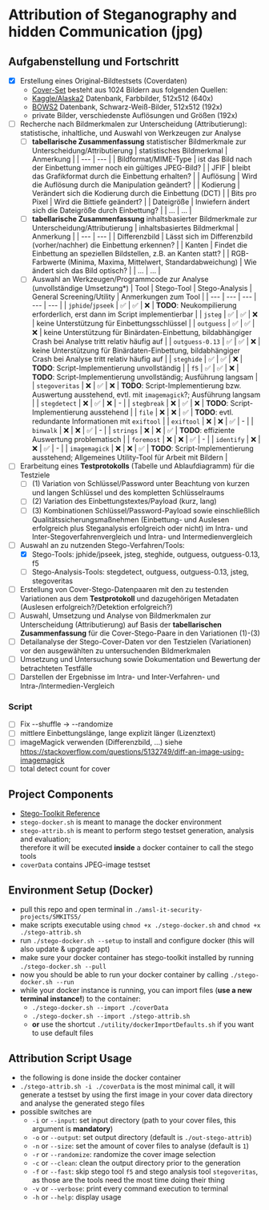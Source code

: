 # Attribution of Steganography and hidden Communication (jpg)
## Aufgabenstellung und Fortschritt
- [X] Erstellung eines Original-Bildtestsets (Coverdaten)
  - [Cover-Set](./coverData) besteht aus 1024 Bildern aus folgenden Quellen:
  - [Kaggle/Alaska2](https://www.kaggle.com/competitions/alaska2-image-steganalysis/data?select=Cover) Datenbank, Farbbilder, 512x512 (640x)
  - [BOWS2](http://bows2.ec-lille.fr/) Datenbank, Schwarz-Weiß-Bilder, 512x512 (192x)
  - private Bilder, verschiedenste Auflösungen und Größen (192x)
- [ ] Recherche nach Bildmerkmalen zur Unterscheidung (Attributierung): statistische, inhaltliche, und Auswahl von Werkzeugen zur Analyse
  - [ ] **tabellarische Zusammenfassung** statistischer Bildmerkmale zur Unterscheidung/Attributierung
    | statistisches Bildmerkmal | Anmerkung |
    | --- | --- |
    | Bildformat/MIME-Type | ist das Bild nach der Einbettung immer noch ein gültiges JPEG-Bild? |
    | JFIF | bleibt das Grafikformat durch die Einbettung erhalten? |
    | Auflösung | Wird die Auflösung durch die Manipulation geändert? |
    | Kodierung | Verändert sich die Kodierung durch die Einbettung (DCT) |
    | Bits pro Pixel | Wird die Bittiefe geändert?  |
    | Dateigröße | Inwiefern ändert sich die Dateigröße durch Einbettung? |
    | ... | ... |
  - [ ] **tabellarische Zusammenfassung** inhaltsbasierter Bildmerkmale zur Unterscheidung/Attributierung
    | inhaltsbasiertes Bildmerkmal | Anmerkung |
    | --- | --- |
    | Differenzbild | Lässt sich im Differenzbild (vorher/nachher) die Einbettung erkennen? |
    | Kanten | Findet die Einbettung an speziellen Bildstellen, z.B. an Kanten statt? |
    | RGB-Farbwerte (Minima, Maxima, Mittelwert, Standardabweichung) | Wie ändert sich das Bild optisch? |
    | ... | ... |
  - [ ] Auswahl an Werkzeugen/Programmcode zur Analyse (unvollständige Umsetzung*)
    | Tool | Stego-Tool | Stego-Analysis | General Screening/Utility | Anmerkungen zum Tool |
    | --- | --- | --- | --- | --- |
    | `jphide`/`jpseek` | ✅ | ✅ | ❌ | **TODO**: Neukompilierung erforderlich, erst dann im Script implementierbar |
    | `jsteg` | ✅ | ✅ | ❌ | keine Unterstützung für Einbettungsschlüssel |
    | `outguess` | ✅ | ✅ | ❌ | keine Unterstützung für Binärdaten-Einbettung, bildabhängiger Crash bei Analyse tritt relativ häufig auf |
    | `outguess-0.13` | ✅ | ✅ | ❌ | keine Unterstützung für Binärdaten-Einbettung, bildabhängiger Crash bei Analyse tritt relativ häufig auf |
    | `steghide` | ✅ | ✅ | ❌ | **TODO**: Script-Implementierung unvollständig |
    | `f5` | ✅ | ✅ | ❌ | **TODO**: Script-Implementierung unvollständig; Ausführung langsam |
    | `stegoveritas` | ❌ | ✅ | ❌ | **TODO**: Script-Implementierung bzw. Auswertung ausstehend, evtl. mit `imagemagick`?; Ausführung langsam |
    | `stegdetect` | ❌ | ✅ | ❌ | - |
    | `stegbreak` | ❌ | ✅ | ❌ | **TODO**: Script-Implementierung ausstehend |
    | `file` | ❌ | ❌ | ✅ | **TODO**: evtl. redundante Informationen mit `exiftool` |
    | `exiftool` | ❌ | ❌ | ✅ | - |
    | `binwalk` | ❌ | ❌ | ✅ | - |
    | `strings` | ❌ | ❌ | ✅ | **TODO**: effiziente Auswertung problematisch |
    | `foremost` | ❌ | ❌ | ✅ | - |
    | `identify` | ❌ | ❌ | ✅ | - |
    | `imagemagick` | ❌ | ❌ | ✅ | **TODO**: Script-Implementierung ausstehend; Allgemeines Utility-Tool für Arbeit mit Bildern |
- [ ] Erarbeitung eines **Testprotokolls** (Tabelle und Ablaufdiagramm) für die Testziele
  - [ ] (1) Variation von Schlüssel/Password unter Beachtung von kurzen und langen Schlüssel und des kompletten Schlüsselraums
  - [ ] (2) Variation des Einbettungstextes/Payload (kurz, lang)
  - [ ] (3) Kombinationen Schlüssel/Password-Payload sowie einschließlich Qualitätssicherungsmaßnehmen (Einbettung- und Auslesen erfolgreich plus Steganalysis erfolgreich oder nicht) im Intra- und Inter-Stegoverfahrenvergleich und Intra- und Intermedienvergleich 
- [ ] Auswahl an zu nutzenden Stego-Verfahren/Tools:
  - [X] Stego-Tools: jphide/jpseek, jsteg, steghide, outguess, outguess-0.13, f5
  - [ ] Stego-Analysis-Tools: stegdetect, outguess, outguess-0.13, jsteg, stegoveritas
- [ ] Erstellung von Cover-Stego-Datenpaaren mit den zu testenden Variationen aus dem **Testprotokoll** und dazugehörigen Metadaten (Auslesen erfolgreich?/Detektion erfolgreich?)
- [ ] Auswahl, Umsetzung und Analyse von Bildmerkmalen zur Unterscheidung (Attributierung) auf Basis der **tabellarischen Zusammenfassung** für die Cover-Stego-Paare in den Variationen (1)-(3)
- [ ] Detailanalyse der Stego-Cover-Daten vor den Testzielen (Variationen) vor den ausgewählten zu untersuchenden Bildmerkmalen
- [ ] Umsetzung und Untersuchung sowie Dokumentation und Bewertung der betrachteten Testfälle
- [ ] Darstellen der Ergebnisse im Intra- und Inter-Verfahren- und Intra-/Intermedien-Vergleich 
### Script
- [ ] Fix --shuffle -> --randomize
- [ ] mittlere Einbettungslänge, lange explizit länger (Lizenztext)
- [ ] imageMagick verwenden (Differenzbild, ...) siehe https://stackoverflow.com/questions/5132749/diff-an-image-using-imagemagick
- [ ] total detect count for cover

## Project Components
- [Stego-Toolkit Reference](https://github.com/DominicBreuker/stego-toolkit)
- `stego-docker.sh` is meant to manage the docker environment
- `stego-attrib.sh` is meant to perform stego testset generation, analysis and evaluation;  
  therefore it will be executed **inside** a docker container to call the stego tools
- `coverData` contains JPEG-image testset

## Environment Setup (Docker)
- pull this repo and open terminal in `./amsl-it-security-projects/SMKITS5/`
- make scripts executable using `chmod +x ./stego-docker.sh` and `chmod +x ./stego-attrib.sh`
- run `./stego-docker.sh --setup` to install and configure docker (this will also update & upgrade apt)
- make sure your docker container has stego-toolkit installed by running `./stego-docker.sh --pull`
- now you should be able to run your docker container by calling `./stego-docker.sh --run`
- while your docker instance is running, you can import files (**use a new terminal instance!**) to the container:
  - `./stego-docker.sh --import ./coverData`
  - `./stego-docker.sh --import ./stego-attrib.sh`
  - **or** use the shortcut `./utility/dockerImportDefaults.sh` if you want to use default files

## Attribution Script Usage
- the following is done inside the docker container
- `./stego-attrib.sh -i ./coverData` is the most minimal call, it will generate a testset by using the first image in your cover data directory and analyse the generated stego files
- possible switches are
  - `-i` or `--input`: set input directory (path to your cover files, this argument is **mandatory**)
  - `-o` or `--output`: set output directory (default is `./out-stego-attrib`)
  - `-n` or `--size`: set the amount of cover files to analyse (default is `1`)
  - `-r` or `--randomize`: randomize the cover image selection
  - `-c` or `--clean`: clean the output directory prior to the generation
  - `-f` or `--fast`: skip stego tool `f5` and stego analysis tool `stegoveritas`, as those are the tools need the most time doing their thing
  - `-v` or `--verbose`: print every command execution to terminal
  - `-h` or `--help`: display usage

